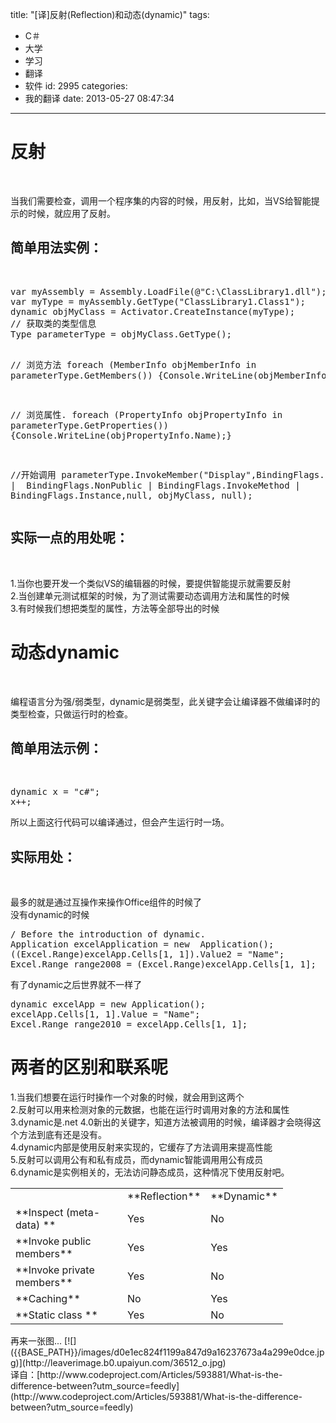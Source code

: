 title: "[译]反射(Reflection)和动态(dynamic)"
tags:
  - C＃
  - 大学
  - 学习
  - 翻译
  - 软件
id: 2995
categories:
  - 我的翻译
date: 2013-05-27 08:47:34
---

# 反射

&nbsp;
<div>当我们需要检查，调用一个程序集的内容的时候，用反射，比如，当VS给智能提示的时候，就应用了反射。</div>
<div></div>
<div></div>

## 简单用法实例：

&nbsp;
<div>
<pre class="lang:default decode:true">var myAssembly = Assembly.LoadFile(@"C:\ClassLibrary1.dll");
var myType = myAssembly.GetType("ClassLibrary1.Class1");
dynamic objMyClass = Activator.CreateInstance(myType);
// 获取类的类型信息
Type parameterType = objMyClass.GetType();

// 浏览方法
foreach (MemberInfo objMemberInfo in parameterType.GetMembers())
{Console.WriteLine(objMemberInfo.Name);}

// 浏览属性.
foreach (PropertyInfo objPropertyInfo in parameterType.GetProperties())
{Console.WriteLine(objPropertyInfo.Name);}

//开始调用
parameterType.InvokeMember("Display",BindingFlags.Public | 
BindingFlags.NonPublic | BindingFlags.InvokeMethod | 
BindingFlags.Instance,null, objMyClass, null);</pre>
</div>
<div></div>
<div></div>

## 实际一点的用处呢：

&nbsp;
<div>1.当你也要开发一个类似VS的编辑器的时候，要提供智能提示就需要反射</div>
<div>2.当创建单元测试框架的时候，为了测试需要动态调用方法和属性的时候</div>
<div>3.有时候我们想把类型的属性，方法等全部导出的时候</div>
<div></div>
<div></div>

# 动态dynamic

&nbsp;
<div>编程语言分为强/弱类型，dynamic是弱类型，此关键字会让编译器不做编译时的类型检查，只做运行时的检查。</div>
<div></div>
<div></div>

## 简单用法示例：

&nbsp;
<div>
<pre lang="cs">dynamic x = "c#";
x++;</pre>
</div>
<div>所以上面这行代码可以编译通过，但会产生运行时一场。</div>
<div></div>
<div></div>

## 实际用处：

&nbsp;
<div>最多的就是通过互操作来操作Office组件的时候了</div>
<div>没有dynamic的时候</div>
<div>
<pre lang="cs">/ Before the introduction of dynamic.
Application excelApplication = new  Application();
((Excel.Range)excelApp.Cells[1, 1]).Value2 = "Name";
Excel.Range range2008 = (Excel.Range)excelApp.Cells[1, 1];</pre>
</div>
<div>有了dynamic之后世界就不一样了</div>
<div>
<pre lang="cs">dynamic excelApp = new Application();
excelApp.Cells[1, 1].Value = "Name";
Excel.Range range2010 = excelApp.Cells[1, 1];</pre>
</div>
<div></div>

# 两者的区别和联系呢

<div></div>
<div></div>
<div>1.当我们想要在运行时操作一个对象的时候，就会用到这两个</div>
<div>2.反射可以用来检测对象的元数据，也能在运行时调用对象的方法和属性</div>
<div>3.dynamic是.net 4.0新出的关键字，知道方法被调用的时候，编译器才会晓得这个方法到底有还是没有。</div>
<div>4.dynamic内部是使用反射来实现的，它缓存了方法调用来提高性能</div>
<div>5.反射可以调用公有和私有成员，而dynamic智能调用用公有成员</div>
<div>6.dynamic是实例相关的，无法访问静态成员，这种情况下使用反射吧。</div>
<div></div>
<div></div>
<div>
<table>
<tbody>
<tr>
<td width="163"></td>
<td width="68">**Reflection**</td>
<td>**Dynamic**</td>
</tr>
<tr>
<td width="163">**Inspect (meta-data) **</td>
<td width="68">Yes</td>
<td>No</td>
</tr>
<tr>
<td width="163">**Invoke public members**</td>
<td width="68">Yes</td>
<td>Yes</td>
</tr>
<tr>
<td width="163">**Invoke private members**</td>
<td width="68">Yes</td>
<td>No</td>
</tr>
<tr>
<td width="163">**Caching**</td>
<td width="68">No</td>
<td>Yes</td>
</tr>
<tr>
<td width="163">**Static class **</td>
<td width="68">Yes</td>
<td>No</td>
</tr>
</tbody>
</table>
再来一张图...
[![]({{BASE_PATH}}/images/d0e1ec824f1199a847d9a16237673a4a299e0dce.jpg)](http://leaverimage.b0.upaiyun.com/36512_o.jpg)

</div>
<div></div>
<div>译自：[http://www.codeproject.com/Articles/593881/What-is-the-difference-between?utm_source=feedly](http://www.codeproject.com/Articles/593881/What-is-the-difference-between?utm_source=feedly)</div>
<div></div>